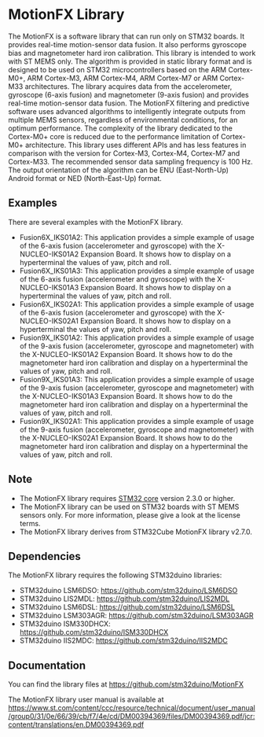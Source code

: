 # MotionFX Library
The MotionFX is a software library that can run only on STM32 boards. It provides real-time motion-sensor data fusion.
It also performs gyroscope bias and magnetometer hard iron calibration. This library is intended to work with ST MEMS only.
The algorithm is provided in static library format and is designed to be used on STM32 microcontrollers based on the ARM Cortex-M0+, 
ARM Cortex-M3, ARM Cortex-M4, ARM Cortex-M7 or ARM Cortex-M33 architectures.
The library acquires data from the accelerometer, gyroscope (6-axis fusion) and magnetometer (9-axis fusion)
and provides real-time motion-sensor data fusion. The MotionFX filtering and predictive software uses advanced algorithms to intelligently integrate outputs from
multiple MEMS sensors, regardless of environmental conditions, for an optimum performance.
The complexity of the library dedicated to the Cortex-M0+ core is reduced due to the performance limitation of
Cortex-M0+ architecture. This library uses different APIs and has less features in comparison with the version for
Cortex-M3, Cortex-M4, Cortex-M7 and Cortex-M33. The recommended sensor data sampling frequency is 100 Hz. The output orientation of
the algorithm can be ENU (East-North-Up) Android format or NED (North-East-Up) format.

## Examples

There are several examples with the MotionFX library.
* Fusion6X_IKS01A2: This application provides a simple example of usage of the 6-axis fusion (accelerometer and gyroscope) with the X-NUCLEO-IKS01A2 
Expansion Board. It shows how to display on a hyperterminal the values of yaw, pitch and roll.
* Fusion6X_IKS01A3: This application provides a simple example of usage of the 6-axis fusion (accelerometer and gyroscope) with the X-NUCLEO-IKS01A3 
Expansion Board. It shows how to display on a hyperterminal the values of yaw, pitch and roll.
* Fusion6X_IKS02A1: This application provides a simple example of usage of the 6-axis fusion (accelerometer and gyroscope) with the X-NUCLEO-IKS02A1 
Expansion Board. It shows how to display on a hyperterminal the values of yaw, pitch and roll.
* Fusion9X_IKS01A2: This application provides a simple example of usage of the 9-axis fusion (accelerometer, gyroscope and magnetometer) with the X-NUCLEO-IKS01A2 
Expansion Board. It shows how to do the magnetometer hard iron calibration and display on a hyperterminal the values of yaw, pitch and roll.
* Fusion9X_IKS01A3: This application provides a simple example of usage of the 9-axis fusion (accelerometer, gyroscope and magnetometer) with the X-NUCLEO-IKS01A3 
Expansion Board. It shows how to do the magnetometer hard iron calibration and display on a hyperterminal the values of yaw, pitch and roll.
* Fusion9X_IKS02A1: This application provides a simple example of usage of the 9-axis fusion (accelerometer, gyroscope and magnetometer) with the X-NUCLEO-IKS02A1 
Expansion Board. It shows how to do the magnetometer hard iron calibration and display on a hyperterminal the values of yaw, pitch and roll.

## Note

* The MotionFX library requires [STM32 core](https://github.com/stm32duino/Arduino_Core_STM32) version 2.3.0 or higher.
* The MotionFX library can be used on STM32 boards with ST MEMS sensors only. For more information, please give a look at the license terms.
* The MotionFX library derives from STM32Cube MotionFX library v2.7.0.

## Dependencies

The MotionFX library requires the following STM32duino libraries:

* STM32duino LSM6DSO: https://github.com/stm32duino/LSM6DSO
* STM32duino LIS2MDL: https://github.com/stm32duino/LIS2MDL
* STM32duino LSM6DSL: https://github.com/stm32duino/LSM6DSL
* STM32duino LSM303AGR: https://github.com/stm32duino/LSM303AGR
* STM32duino ISM330DHCX: https://github.com/stm32duino/ISM330DHCX
* STM32duino IIS2MDC: https://github.com/stm32duino/IIS2MDC

## Documentation

You can find the library files at
https://github.com/stm32duino/MotionFX

The MotionFX library user manual is available at
https://www.st.com/content/ccc/resource/technical/document/user_manual/group0/31/0e/66/39/cb/f7/4e/cd/DM00394369/files/DM00394369.pdf/jcr:content/translations/en.DM00394369.pdf
